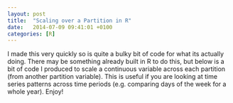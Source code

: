 ```yaml
---
layout: post
title:  "Scaling over a Partition in R"
date:   2014-07-09 09:41:01 +0100
categories: [R]
---
```

I made this very quickly so is quite a bulky bit of code for what its actually doing. There may be something already built in R to do this, but below is a bit of code I produced to scale a continuous variable across each partition (from another partition variable). This is useful if you are looking at time series patterns across time periods (e.g. comparing days of the week for a whole year). Enjoy!

<script src="https://gist.github.com/andrewpatt24/62f8055b66a11237cf81.js"></script>